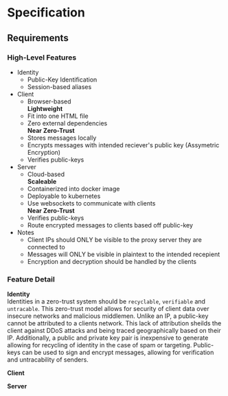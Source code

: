 # Specification
## Requirements
### High-Level Features
- Identity
  - Public-Key Identification
  - Session-based aliases
- Client
  - Browser-based \
  **Lightweight**
  - Fit into one HTML file
  - Zero external dependencies \
  **Near Zero-Trust**
  - Stores messages locally
  - Encrypts messages with intended reciever's public key 
  (Assymetric Encryption)
  - Verifies public-keys
- Server
  - Cloud-based \
  **Scaleable**
  - Containerized into docker image
  - Deployable to kubernetes
  - Use websockets to communicate with clients \
  **Near Zero-Trust**
  - Verifies public-keys
  - Route encrypted messages to clients based off public-key 
- Notes
  - Client IPs should ONLY be visible to the proxy server they are 
  connected to
  - Messages will ONLY be visible in plaintext to the intended recepient
  - Encryption and decryption should be handled by the clients
### Feature Detail
**Identity** \
Identities in a zero-trust system should be `recyclable`, `verifiable` 
and `untracable`. This zero-trust model allows for security of client 
data over insecure networks and malicious middlemen. Unlike an IP, a 
public-key cannot be attributed to a clients network. This lack of 
attribution sheilds the client against DDoS attacks and being traced 
geographically based on their IP. Additionally, a public and private key 
pair is inexpensive to generate allowing for recycling of identity in 
the case of spam or targeting. Public-keys can be used to sign and 
encrypt messages, allowing for verification and untracability of 
senders.

**Client**

**Server**